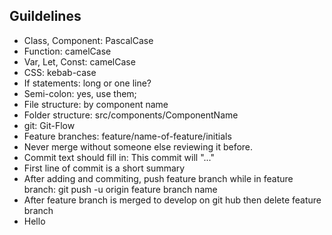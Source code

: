 ## Guildelines

- Class, Component: PascalCase
- Function: camelCase
- Var, Let, Const: camelCase
- CSS: kebab-case
- If statements: long or one line?
- Semi-colon: yes, use them;
- File structure: by component name
- Folder structure: src/components/ComponentName
- git: Git-Flow
- Feature branches: feature/name-of-feature/initials
- Never merge without someone else reviewing it before.
- Commit text should fill in: This commit will "..."
- First line of commit is a short summary
- After adding and commiting, push feature branch while in feature branch: git push -u origin feature branch name
- After feature branch is merged to develop on git hub then delete feature branch
- Hello